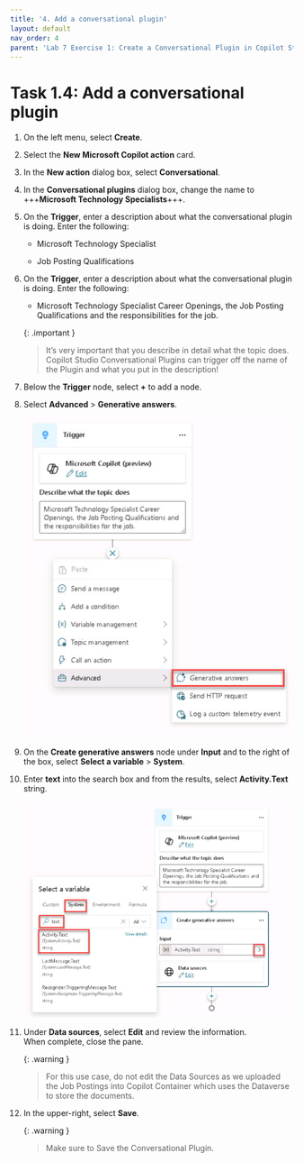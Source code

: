 ```yaml
---
title: '4. Add a conversational plugin'
layout: default
nav_order: 4
parent: 'Lab 7 Exercise 1: Create a Conversational Plugin in Copilot Studio'
---
```


# Task 1.4: Add a conversational plugin

 

1. On the left menu, select **Create**.



1. Select the **New Microsoft Copilot action** card.



1. In the **New action** dialog box, select **Conversational**.



1. In the **Conversational plugins** dialog box, change the name to +++**Microsoft Technology Specialists**+++.



1. On the **Trigger**, enter a description about what the conversational plugin is doing. Enter the following:

 

    - Microsoft Technology Specialist 

    - Job Posting Qualifications 

 

1. On the **Trigger**, enter a description about what the conversational plugin is doing. Enter the following:   

 

    - Microsoft Technology Specialist Career Openings, the Job Posting Qualifications and the responsibilities for the job. 

       

    {: .important }
    > It’s very important that you describe in detail what the topic does. Copilot Studio Conversational Plugins can trigger off the name of the Plugin and what you put in the description!    


 
1. Below the **Trigger** node, select **+** to add a node. 

 

1. Select **Advanced** > **Generative answers**. 

 

    ![a9.jpg](../media/lab7/a9.jpg) 

 

1. On the **Create generative answers** node under **Input** and to the right of the box, select **Select a variable** > **System**. 

 

1. Enter **text** into the search box and from the results, select **Activity.Text** string. 

 

    ![a10.jpg](../media/lab7/a10.jpg) 

 

1. Under **Data sources**, select **Edit** and review the information.  
   When complete, close the pane.
 

    {: .warning }
    > For this use case, do not edit the Data Sources as we uploaded the Job Postings into Copilot Container which uses the Dataverse to store the documents. 

 

1. In the upper-right, select **Save**. 

 

    {: .warning }
    > Make sure to Save the Conversational Plugin. 

 
